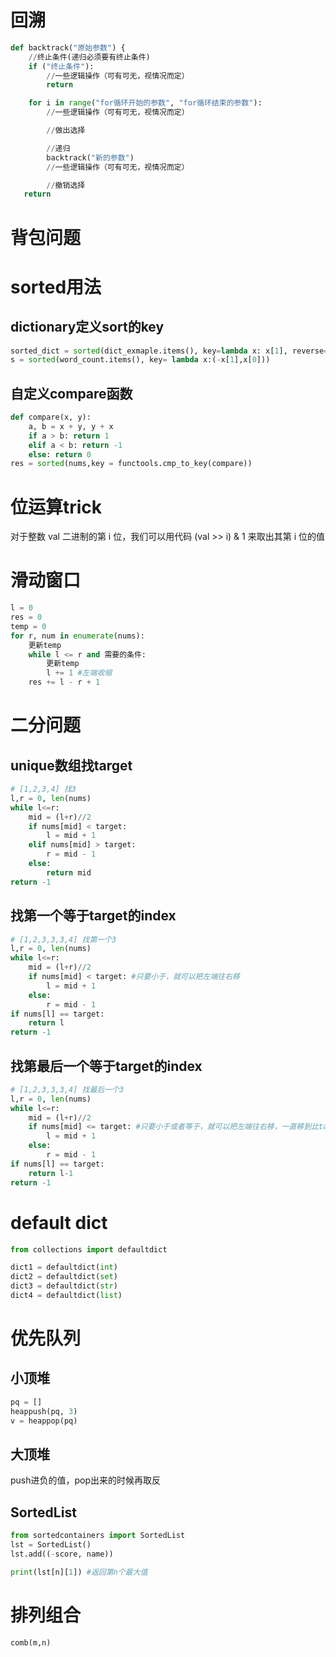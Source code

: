 # 回溯
```python
def backtrack("原始参数") {
    //终止条件(递归必须要有终止条件)
    if ("终止条件"):
        //一些逻辑操作（可有可无，视情况而定）
        return

    for i in range("for循环开始的参数", "for循环结束的参数"):
        //一些逻辑操作（可有可无，视情况而定）

        //做出选择

        //递归
        backtrack("新的参数")
        //一些逻辑操作（可有可无，视情况而定）

        //撤销选择
   return
```
# 背包问题

# sorted用法
## dictionary定义sort的key
```python
sorted_dict = sorted(dict_exmaple.items(), key=lambda x: x[1], reverse=True)
s = sorted(word_count.items(), key= lambda x:(-x[1],x[0]))
```
## 自定义compare函数
```python
def compare(x, y):
    a, b = x + y, y + x
    if a > b: return 1
    elif a < b: return -1
    else: return 0
res = sorted(nums,key = functools.cmp_to_key(compare))
```

# 位运算trick
对于整数 val 二进制的第 i 位，我们可以用代码 (val >> i) & 1 来取出其第 i 位的值

# 滑动窗口
```python
l = 0
res = 0
temp = 0
for r, num in enumerate(nums):
    更新temp
    while l <= r and 需要的条件:
        更新temp
        l += 1 #左端收缩
    res += l - r + 1
```

# 二分问题
## unique数组找target
```python
# [1,2,3,4] 找3
l,r = 0, len(nums)
while l<=r:
    mid = (l+r)//2
    if nums[mid] < target:
        l = mid + 1
    elif nums[mid] > target:
        r = mid - 1
    else:
        return mid
return -1
```

## 找第一个等于target的index  
```python
# [1,2,3,3,3,4] 找第一个3
l,r = 0, len(nums)
while l<=r:
    mid = (l+r)//2
    if nums[mid] < target: #只要小于，就可以把左端往右移
        l = mid + 1
    else:
        r = mid - 1
if nums[l] == target:
    return l
return -1
```

## 找第最后一个等于target的index  
```python
# [1,2,3,3,3,4] 找最后一个3
l,r = 0, len(nums)
while l<=r:
    mid = (l+r)//2
    if nums[mid] <= target: #只要小于或者等于，就可以把左端往右移，一直移到比target值还大或者l越界（也就是target是最后一个值）
        l = mid + 1
    else:
        r = mid - 1
if nums[l] == target:
    return l-1
return -1
```


# default dict
```python
from collections import defaultdict

dict1 = defaultdict(int)
dict2 = defaultdict(set)
dict3 = defaultdict(str)
dict4 = defaultdict(list)
```

# 优先队列
## 小顶堆
```python
pq = []
heappush(pq, 3)
v = heappop(pq)
```
## 大顶堆
push进负的值，pop出来的时候再取反

## SortedList
```python
from sortedcontainers import SortedList
lst = SortedList()
lst.add((-score, name))

print(lst[n][1]) #返回第n个最大值
```

# 排列组合
```python
comb(m,n)
```

